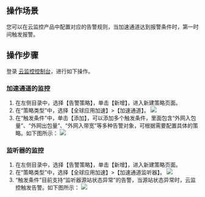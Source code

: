 ## 操作场景
您可以在云监控产品中配置对应的告警规则，当加速通道达到报警条件时，第一时间触发报警。

## 操作步骤
登录 [云监控控制台](https://console.cloud.tencent.com/monitor/policylist/add)，进行如下操作。

### 加速通道的监控
1. 在左侧目录中，选择【告警策略】，单击【新增】，进入新建策略页面。
2. 在“策略类型”中，选择【全球应用加速】>【加速通道】。
![](https://main.qcloudimg.com/raw/e47d983ff3fd716cc123e7e5d11e4754.png)
3. 在“触发条件”中，单击【添加】，可以添加多个触发条件，里面包含“外网入包量”、“外网出包量”、“外网入带宽”等多种告警对象，可根据需要配置具体的策略。如下图所示：
![](https://main.qcloudimg.com/raw/3abe12f5d1702b4a1e581ccab98a7d00.png)

### 监听器的监控
1. 在左侧目录中，选择【告警策略】，单击【新增】，进入新建策略页面。
2. 在“策略类型”中，选择【全球应用加速】>【加速通道监听器】。
![](https://main.qcloudimg.com/raw/555151567957c48cb1b299e04cd669cb.png)
3. “触发条件”目前支持“监听器源站状态异常”的告警，当源站状态异常时，云监控触发告警。如下图所示：
![](https://main.qcloudimg.com/raw/0bef097363d0587dcdf3ad7eb22c272f.png)


